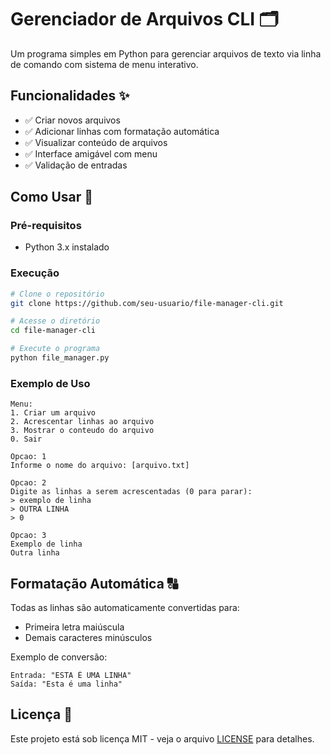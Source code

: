 # Gerenciador de Arquivos CLI 🗂️

Um programa simples em Python para gerenciar arquivos de texto via linha de comando com sistema de menu interativo.

## Funcionalidades ✨

- ✅ Criar novos arquivos
- ✅ Adicionar linhas com formatação automática
- ✅ Visualizar conteúdo de arquivos
- ✅ Interface amigável com menu
- ✅ Validação de entradas

## Como Usar 🚀

### Pré-requisitos
- Python 3.x instalado

### Execução
```bash
# Clone o repositório
git clone https://github.com/seu-usuario/file-manager-cli.git

# Acesse o diretório
cd file-manager-cli

# Execute o programa
python file_manager.py
```

### Exemplo de Uso
```
Menu:
1. Criar um arquivo
2. Acrescentar linhas ao arquivo
3. Mostrar o conteudo do arquivo
0. Sair

Opcao: 1
Informe o nome do arquivo: [arquivo.txt]

Opcao: 2
Digite as linhas a serem acrescentadas (0 para parar):
> exemplo de linha
> OUTRA LINHA
> 0

Opcao: 3
Exemplo de linha
Outra linha
```

## Formatação Automática 🔠
Todas as linhas são automaticamente convertidas para:
- Primeira letra maiúscula
- Demais caracteres minúsculos

Exemplo de conversão:
```
Entrada: "ESTA É UMA LINHA"
Saída: "Esta é uma linha"
```

## Licença 📄
Este projeto está sob licença MIT - veja o arquivo [LICENSE](LICENSE) para detalhes.
